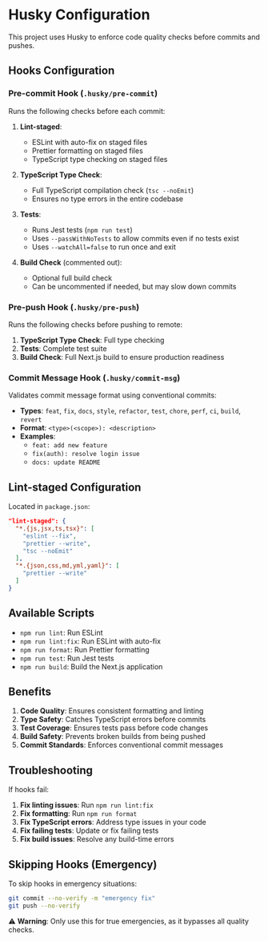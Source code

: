 # Husky Configuration

This project uses Husky to enforce code quality checks before commits and pushes.

## Hooks Configuration

### Pre-commit Hook (`.husky/pre-commit`)

Runs the following checks before each commit:

1. **Lint-staged**:

   - ESLint with auto-fix on staged files
   - Prettier formatting on staged files
   - TypeScript type checking on staged files

2. **TypeScript Type Check**:

   - Full TypeScript compilation check (`tsc --noEmit`)
   - Ensures no type errors in the entire codebase

3. **Tests**:

   - Runs Jest tests (`npm run test`)
   - Uses `--passWithNoTests` to allow commits even if no tests exist
   - Uses `--watchAll=false` to run once and exit

4. **Build Check** (commented out):
   - Optional full build check
   - Can be uncommented if needed, but may slow down commits

### Pre-push Hook (`.husky/pre-push`)

Runs the following checks before pushing to remote:

1. **TypeScript Type Check**: Full type checking
2. **Tests**: Complete test suite
3. **Build Check**: Full Next.js build to ensure production readiness

### Commit Message Hook (`.husky/commit-msg`)

Validates commit message format using conventional commits:

- **Types**: `feat`, `fix`, `docs`, `style`, `refactor`, `test`, `chore`, `perf`, `ci`, `build`, `revert`
- **Format**: `<type>(<scope>): <description>`
- **Examples**:
  - `feat: add new feature`
  - `fix(auth): resolve login issue`
  - `docs: update README`

## Lint-staged Configuration

Located in `package.json`:

```json
"lint-staged": {
  "*.{js,jsx,ts,tsx}": [
    "eslint --fix",
    "prettier --write",
    "tsc --noEmit"
  ],
  "*.{json,css,md,yml,yaml}": [
    "prettier --write"
  ]
}
```

## Available Scripts

- `npm run lint`: Run ESLint
- `npm run lint:fix`: Run ESLint with auto-fix
- `npm run format`: Run Prettier formatting
- `npm run test`: Run Jest tests
- `npm run build`: Build the Next.js application

## Benefits

1. **Code Quality**: Ensures consistent formatting and linting
2. **Type Safety**: Catches TypeScript errors before commits
3. **Test Coverage**: Ensures tests pass before code changes
4. **Build Safety**: Prevents broken builds from being pushed
5. **Commit Standards**: Enforces conventional commit messages

## Troubleshooting

If hooks fail:

1. **Fix linting issues**: Run `npm run lint:fix`
2. **Fix formatting**: Run `npm run format`
3. **Fix TypeScript errors**: Address type issues in your code
4. **Fix failing tests**: Update or fix failing tests
5. **Fix build issues**: Resolve any build-time errors

## Skipping Hooks (Emergency)

To skip hooks in emergency situations:

```bash
git commit --no-verify -m "emergency fix"
git push --no-verify
```

⚠️ **Warning**: Only use this for true emergencies, as it bypasses all quality checks.

